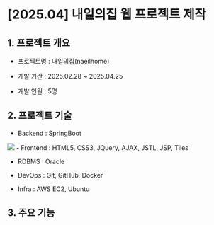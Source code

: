 # [2025.04] 내일의집 웹 프로젝트 제작

## 1. 프로젝트 개요

- 프로젝트명 : 내일의집(naeilhome)

- 개발 기간 : 2025.02.28 ~ 2025.04.25

- 개발 인원 : 5명

## 2. 프로젝트 기술
- Backend : SpringBoot
 <img src="https://img.shields.io/badge/spring-%236DB33F.svg?style=for-the-badge&logo=spring&logoColor=white" />
- Frontend : HTML5, CSS3, JQuery, AJAX, JSTL, JSP, Tiles
 
- RDBMS : Oracle
 
- DevOps : Git, GitHub, Docker
 
- Infra : AWS EC2, Ubuntu

## 3. 주요 기능

